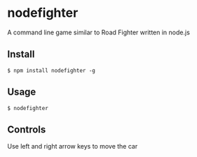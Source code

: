 # nodefighter
A command line game similar to Road Fighter written in node.js


## Install

```
$ npm install nodefighter -g
```

## Usage

```
$ nodefighter
```

## Controls

Use left and right arrow keys to move the car
